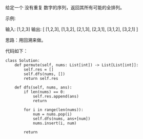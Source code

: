 给定一个 没有重复 数字的序列，返回其所有可能的全排列。

示例:

输入: [1,2,3]
输出:
[
  [1,2,3],
  [1,3,2],
  [2,1,3],
  [2,3,1],
  [3,1,2],
  [3,2,1]
]



思路：用回溯来做。


代码如下：
```
class Solution:
    def permute(self, nums: List[int]) -> List[List[int]]:
        self.res = []
        self.dfs(nums, [])
        return self.res

    def dfs(self, nums, ans):
        if len(nums) == 0:
            self.res.append(ans)
            return
        
        for i in range(len(nums)):
            num = nums.pop(i)
            self.dfs(nums, ans+[num])
            nums.insert(i, num)
        
        return
```
